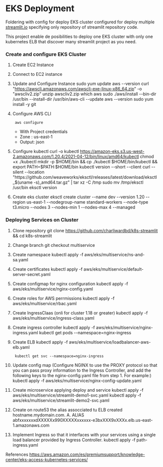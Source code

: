 # EKS Deployment
Foldering with config for deploy EKS cluster configured for deploy multiple [streamlit.io](https://streamlit.io/) specifying only repository of streamlit repository code.

This project enable de posibilities to deploy one EKS cluster with only one kubernetes ELB that discover many streamlit project as you need.

### Create and configure EKS Cluster
1. Create EC2 Instance

2. Connect to EC2 instance

3. Update and Configure Instance
		sudo yum update
		aws --version
		curl "https://awscli.amazonaws.com/awscli-exe-linux-x86_64.zip" -o "awscliv2.zip"
		unzip awscliv2.zip
		which aws
		sudo ./aws/install --bin-dir /usr/bin --install-dir /usr/bin/aws-cli --update
		aws --version
		sudo yum install -y git


4. Configure AWS CLI

		aws configure

    - With Project credentials
    - Zone : us-east-1
    - Output: json

5. Configure kubectl
		curl -o kubectl https://amazon-eks.s3.us-west-2.amazonaws.com/1.20.4/2021-04-12/bin/linux/amd64/kubectl
		chmod +x ./kubectl
		mkdir -p $HOME/bin && cp ./kubectl $HOME/bin/kubectl && export PATH=$PATH:$HOME/bin
		kubectl version --short --client
		curl --silent --location "https://github.com/weaveworks/eksctl/releases/latest/download/eksctl_$(uname -s)_amd64.tar.gz" | tar xz -C /tmp
		sudo mv /tmp/eksctl /usr/bin
		eksctl version

6. Create eks cluster
		eksctl create cluster --name dev --version 1.20 --region us-east-1 --nodegroup-name standard-workers --node-type t3.micro --nodes 3 --nodes-min 1 --nodes-max 4 --managed




### Deploying Services on Cluster

1. Clone repository
		git clone https://github.com/charliwardbd/k8s-streamlit && cd k8s-streamlit

2. Change branch
		git checkout multiservice

3. Create namespace
   		 kubectl apply -f aws/eks/multiservice/ns-and-sa.yaml

4. Create certificates
    		kubectl apply -f aws/eks/multiservice/default-server-secret.yaml

5. Create configmap for nginx configuration
		kubectl apply -f aws/eks/multiservice/nginx-config.yaml

6. Create roles for AWS perrmissions
		kubectl apply -f aws/eks/multiservice/rbac.yaml

7. Create IngressClaas (onli for cluster 1.18 or greater)
		kubectl apply -f aws/eks/multiservice/ingress-class.yaml

8. Create ingress controller
		kubectl apply -f aws/eks/multiservice/nginx-ingress.yaml
		kubectl get pods --namespace=nginx-ingress

9. Create ELB
		kubectl apply -f aws/eks/multiservice/loadbalancer-aws-elb.yaml

		kubectl get svc --namespace=nginx-ingress

10. Update config map (Configure NGINX to use the PROXY protocol so that you can pass proxy information to the Ingress Controller, and add the following keys to the nginx-config.yaml file from step 1. For example:)
		kubectl apply -f aws/eks/multiservice/nginx-config-update.yaml

11. Create microservice applying deploy and service
		kubectl apply -f aws/eks/multiservice/streamlit-demo1-svc.yaml
		kubectl apply -f aws/eks/multiservice/streamlit-demo2-svc.yaml

12. Create on route53 the alias assocciated tu ELB created
		hostname.mydomain.com.           A.    ALIAS abfxxxxxxxdXXXXXx990XXXXXxxxxxx-e3bxXXX9xXXXx.elb.us-east-1.amazonaws.com 

13. Implement Ingress so that it interfaces with your services using a single load balancer provided by Ingress Controller. 
		kubectl apply -f path-ingress.yaml



References
https://aws.amazon.com/es/premiumsupport/knowledge-center/eks-access-kubernetes-services/